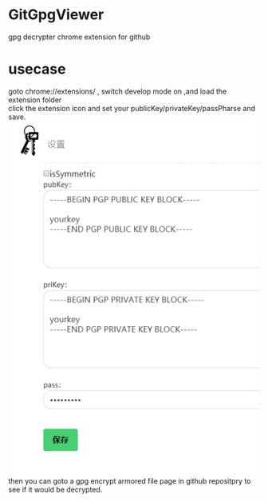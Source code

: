 # GitGpgViewer
gpg decrypter chrome extension for github

# usecase
goto chrome://extensions/ , switch develop mode on ,and load the extension folder   
click the extension icon and set your publicKey/privateKey/passPharse and save.    
![screencut](screencut.png)   
then you can goto a gpg encrypt armored file page in github repositpry to see if it would be decrypted.

